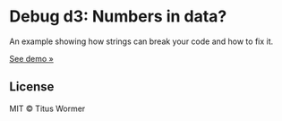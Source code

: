 # Debug d3: Numbers in data?

An example showing how strings can break your code and how to fix it.

[See demo »][url]

## License

MIT © Titus Wormer

[url]: https://cmda-tt.github.io/course-17-18/class-2/debug
